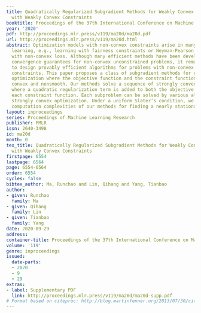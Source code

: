 ```yaml
---
title: Quadratically Regularized Subgradient Methods for Weakly Convex Optimization
  with Weakly Convex Constraints
booktitle: Proceedings of the 37th International Conference on Machine Learning
year: '2020'
pdf: http://proceedings.mlr.press/v119/ma20d/ma20d.pdf
url: http://proceedings.mlr.press/v119/ma20d.html
abstract: Optimization models with non-convex constraints arise in many tasks in machine
  learning, e.g., learning with fairness constraints or Neyman-Pearson classification
  with non-convex loss. Although many efficient methods have been developed with theoretical
  convergence guarantees for non-convex unconstrained problems, it remains a challenge
  to design provably efficient algorithms for problems with non-convex functional
  constraints. This paper proposes a class of subgradient methods for constrained
  optimization where the objective function and the constraint functions are weakly
  convex and nonsmooth. Our methods solve a sequence of strongly convex subproblems,
  where a quadratic regularization term is added to both the objective function and
  each constraint function. Each subproblem can be solved by various algorithms for
  strongly convex optimization. Under a uniform Slater’s condition, we establish the
  computation complexities of our methods for finding a nearly stationary point.
layout: inproceedings
series: Proceedings of Machine Learning Research
publisher: PMLR
issn: 2640-3498
id: ma20d
month: 0
tex_title: Quadratically Regularized Subgradient Methods for Weakly Convex Optimization
  with Weakly Convex Constraints
firstpage: 6554
lastpage: 6564
page: 6554-6564
order: 6554
cycles: false
bibtex_author: Ma, Runchao and Lin, Qihang and Yang, Tianbao
author:
- given: Runchao
  family: Ma
- given: Qihang
  family: Lin
- given: Tianbao
  family: Yang
date: 2020-09-29
address: 
container-title: Proceedings of the 37th International Conference on Machine Learning
volume: '119'
genre: inproceedings
issued:
  date-parts:
  - 2020
  - 9
  - 29
extras:
- label: Supplementary PDF
  link: http://proceedings.mlr.press/v119/ma20d/ma20d-supp.pdf
# Format based on citeproc: http://blog.martinfenner.org/2013/07/30/citeproc-yaml-for-bibliographies/
---
```

